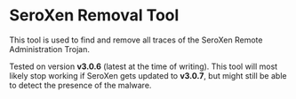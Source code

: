 # SeroXen Removal Tool

This tool is used to find and remove all traces of the SeroXen Remote Administration Trojan.

Tested on version **v3.0.6** (latest at the time of writing).
This tool will most likely stop working if SeroXen gets updated to **v3.0.7**, but might still be able to detect the presence of the malware.
